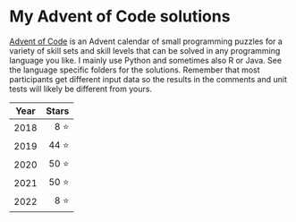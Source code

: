 # My Advent of Code solutions

[Advent of Code](https://adventofcode.com) is an Advent calendar of small programming puzzles for a variety of skill sets and skill levels that can be solved in any programming language you like.
I mainly use Python and sometimes also R or Java.
See the language specific folders for the solutions.
Remember that most participants get different input data so the results in the comments and unit tests will likely be different from yours.

| Year | Stars |
|------|------:|
| 2018 |   8 ⭐ |
| 2019 |  44 ⭐ |
| 2020 |  50 ⭐ |
| 2021 |  50 ⭐ |
| 2022 |   8 ⭐ |

